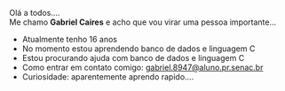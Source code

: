 Olá a todos....<br/>
Me chamo <b>Gabriel Caires</b> e acho que vou virar uma pessoa importante...
<!--
**gabriel000001/gabriel000001** is a ✨ _special_ ✨ repository because its `README.md` (this file) appears on your GitHub profile.

Here are some ideas to get you started:
-->
-  Atualmente tenho 16 anos
-  No momento estou aprendendo banco de dados e linguagem C
-  Estou procurando ajuda com banco de dados e linguagem C
-  Como entrar em contato comigo: gabriel.8947@aluno.pr.senac.br
-  Curiosidade: aparentemente aprendo rapido....
